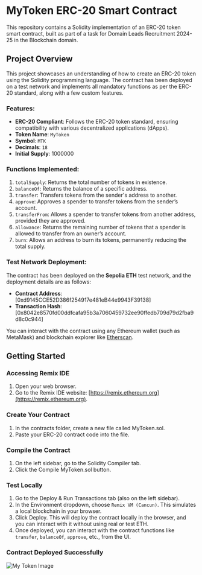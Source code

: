 # MyToken ERC-20 Smart Contract

This repository contains a Solidity implementation of an ERC-20 token smart contract, built as part of a task for Domain Leads Recruitment 2024-25 in the Blockchain domain.

## Project Overview

This project showcases an understanding of how to create an ERC-20 token using the Solidity programming language. The contract has been deployed on a test network and implements all mandatory functions as per the ERC-20 standard, along with a few custom features.

### Features:
- **ERC-20 Compliant**: Follows the ERC-20 token standard, ensuring compatibility with various decentralized applications (dApps).
- **Token Name**: `MyToken`
- **Symbol**: `MTK`
- **Decimals**: `18`
- **Initial Supply**: 1000000
  
### Functions Implemented:
1. `totalSupply`: Returns the total number of tokens in existence.
2. `balanceOf`: Returns the balance of a specific address.
3. `transfer`: Transfers tokens from the sender's address to another.
4. `approve`: Approves a spender to transfer tokens from the sender’s account.
5. `transferFrom`: Allows a spender to transfer tokens from another address, provided they are approved.
6. `allowance`: Returns the remaining number of tokens that a spender is allowed to transfer from an owner’s account.
7. `burn`: Allows an address to burn its tokens, permanently reducing the total supply.

### Test Network Deployment:
The contract has been deployed on the **Sepolia ETH** test network, and the deployment details are as follows:
- **Contract Address**: [0xd9145CCE52D386f254917e481eB44e9943F39138]
- **Transaction Hash**: [0x8042e8570fd00ddfcafa95b3a7060459732ee90ffedb709d79d2fba9d8c0c944]

You can interact with the contract using any Ethereum wallet (such as MetaMask) and blockchain explorer like [Etherscan](https://etherscan.io).

## Getting Started

### Accessing Remix IDE
1. Open your web browser.
2. Go to the Remix IDE website: [https://remix.ethereum.org](https://remix.ethereum.org).

### Create Your Contract
1. In the contracts folder, create a new file called MyToken.sol.
2. Paste your ERC-20 contract code into the file.

### Compile the Contract
1. On the left sidebar, go to the Solidity Compiler tab.
2. Click the Compile MyToken.sol button.

### Test Locally
1. Go to the Deploy & Run Transactions tab (also on the left sidebar).
2. In the Environment dropdown, choose `Remix VM (Cancun)`. This simulates a local blockchain in your browser.
3. Click Deploy. This will deploy the contract locally in the browser, and you can interact with it without using real or test ETH.
4. Once deployed, you can interact with the contract functions like `transfer`, `balanceOf`, `approve`, etc., from the UI.

### Contract Deployed Successfully
![My Token Image](https://github.com/muskan171105/GDGC-Task-Round/blob/main/Screenshot2024-10-17-102254.png)
